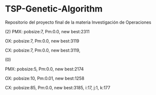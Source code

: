 # TSP-Genetic-Algorithm

Repositorio del proyecto final de la materia Investigación de Operaciones

(2)
PMX:
pobsize:7, Pm:0.0, new best:2311

OX:
pobsize:7, Pm:0.0, new best:3119

CX:
pobsize:7, Pm:0.0, new best:3119,


(0)

PMX:
pobsize:5, Pm:0.0, new best:2174

OX:
pobsize:10, Pm:0.01, new best:1258

CX:
pobsize:85, Pm:0.0, new best:3185, i:17, j:1, k:177
